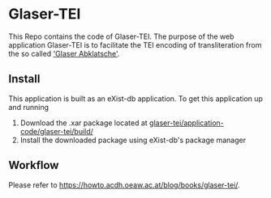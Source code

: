 # Glaser-TEI

This Repo contains the code of Glaser-TEI. The purpose of the web application Glaser-TEI is to facilitate the TEI encoding of transliteration from the so called ['Glaser Abklatsche'](http://glaser.acdh.oeaw.ac.at/).

## Install

This application is built as an eXist-db application. To get this application up and running

1. Download the .xar package located at [glaser-tei/application-code/glaser-tei/build/](https://github.com/acdh-oeaw/glaser-tei/tree/master/application-code/glaser-tei/build)
2. Install the downloaded package using eXist-db's package manager

## Workflow

Please refer to https://howto.acdh.oeaw.ac.at/blog/books/glaser-tei/.
